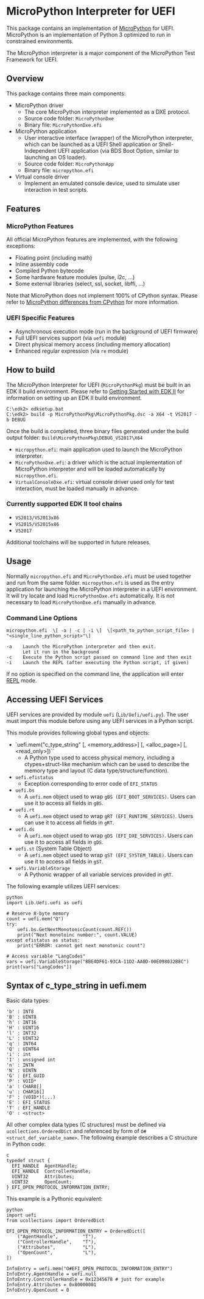# MicroPython Interpreter for UEFI

This package contains an implementation of [MicroPython](https://github.com/micropython) for UEFI. MicroPython is an implementation of Python 3 optimized to run in constrained environments.

The MicroPython interpreter is a major component of the MicroPython Test Framework for UEFI.

## Overview

This package contains three main components:

  * MicroPython driver
      * The core MicroPython interpreter implemented as a DXE protocol.
      * Source code folder: `MicroPythonDxe`
      * Binary file: `MicroPythonDxe.efi`
  * MicroPython application
      * User interactive interface (wrapper) of the MicroPython interpreter, which can be launched as a UEFI Shell application or  Shell-Independent UEFI application (via BDS Boot Option, similar to launching an OS loader).
      * Source code folder: `MicroPythonApp`
      * Binary file: `micropython.efi`
  * Virtual console driver
      * Implement an emulated console device, used to simulate user interaction in test scripts.

## Features

### MicroPython Features

All official MicroPython features are implemented, with the following exceptions:
  * Floating point (including math)
  * Inline assembly code
  * Compiled Python bytecode
  * Some hardware feature modules (pulse, i2c, ...)
  * Some external libraries (select, ssl, socket, libffi, ...)

Note that MicroPython does not implement 100% of CPython syntax. Please refer to [MicroPython differences from CPython](http://docs.micropython.org/en/latest/pyboard/genrst/index.html#micropython-differences-from-cpython) for more information.

### UEFI Specific Features

* Asynchronous execution mode (run in the background of UEFI firmware)
* Full UEFI services support (via `uefi` module)
* Direct physical memory access (including memory allocation)
* Enhanced regular expression (via `re` module)

## How to build

The MicroPython Interpreter for UEFI (`MicroPythonPkg`) must be built in an EDK II build environment. Please refer to [Getting Started with EDK II](https://github.com/tianocore/tianocore.github.io/wiki/Getting-Started-with-EDK-II) for information on setting up an EDK II build environment.

    C:\edk2> edksetup.bat
    C:\edk2> build -p MicroPythonPkg\MicroPythonPkg.dsc -a X64 -t VS2017 -b DEBUG

Once the build is completed, three binary files generated under the build output folder: `Build\MicroPythonPkg\DEBUG_VS2017\X64`

- `micropython.efi`: main application used to launch the MicroPython interpreter.
- `MicroPythonDxe.efi`: a driver which is the actual implementation of MicroPython interpreter and will be loaded automatically by `micropython.efi`.
- `VirtualConsoleDxe.efi`: virtual console driver used only for test interaction, must be loaded manually in advance.

### Currently supported EDK II tool chains

* `VS2013/VS2013x86`
* `VS2015/VS2015x86`
* `VS2017`

Additional toolchains will be supported in future releases.

## Usage

Normally `micropython.efi` and `MicroPythonDxe.efi` must be used together and run from the same folder. `micropython.efi` is used as the entry application for launching the MicroPython interpreter in a UEFI environment. It will try locate and load `MicroPythonDxe.efi` automatically. It is not necessary to load `MicroPythonDxe.efi` manually in advance.

### Command Line Options

```
micropython.efi  \[ -a | -c | -i \]  \[<path_to_python_script_file> | "<single_line_python_script>"\]

-a    Launch the MicroPython interpreter and then exit.
      Let it run in the background
-c    Execute the Python script passed on command line and then exit
-i    Launch the REPL (after executing the Python script, if given)
```

If no option is specified on the command line, the application will enter [REPL](https://docs.micropython.org/en/latest/esp8266/reference/repl.html) mode.

## Accessing UEFI Services

UEFI services are provided by module `uefi` (`Lib/Uefi/uefi.py`). The user must import this module before using any UEFI services in a Python script.

This module provides following global types and objects:

- `uefi.mem("c_type_string" \[, <memory_address>\] \[, <alloc_page>\] \[, <read_only>\])``
  - A Python type used to access physical memory, including a ctypes+struct-like mechanism which can be used to describe the memory type and layout (C data type/structure/function).
- `uefi.efistatus`
  - Exception corresponding to error code of `EFI_STATUS`
- `uefi.bs`
  - A `uefi.mem` object used to wrap `gBS (EFI_BOOT_SERVICES)`. Users can use it to access all fields in `gBS`.
- `uefi.rt`
  - A `uefi.mem` object used to wrap `gRT (EFI_RUNTIME_SERVICES)`. Users can use it to access all fields in `gRT`.
- `uefi.ds`
  - A `uefi.mem` object used to wrap `gDS (EFI_DXE_SERVICES)`. Users can use it to access all fields in `gDS`.
- `uefi.st` (System Table Object)
  - A `uefi.mem` object used to wrap `gST (EFI_SYSTEM_TABLE)`. Users can use it to access all fields in `gST`.
- `uefi.VariableStorage`
  - A Pythonic wrapper of all variable services provided in `gRT`.

The following example utilizes UEFI services:

```
python
import Lib.Uefi.uefi as uefi

# Reserve 8-byte memory
count = uefi.mem("Q")
try:
    uefi.bs.GetNextMonotonicCount(count.REF())
    print("Next monotoinc number:", count.VALUE)
except efistatus as status:
    print("ERROR: cannot get next monotonic count")

# Access variable "LangCodes"
vars = uefi.VariableStorage("8BE4DF61-93CA-11D2-AA0D-00E098032B8C")
print(vars["LangCodes"])
```

## Syntax of c_type_string in uefi.mem

Basic data types:

```
'b' : INT8
'B' : UINT8
'h' : INT16
'H' : UINT16
'l' : INT32
'L' : UINT32
'q' : INT64
'Q' : UINT64
'i' : int
'I' : unsigned int
'n' : INTN
'N' : UINTN
'G' : EFI_GUID
'P' : VOID*
'a' : CHAR8[]
'u' : CHAR16[]
'F' : (VOID*)(...)
'E' : EFI_STATUS
'T' : EFI_HANDLE
'O' : <struct>
```

All other complex data types (C structures) must be defined via `ucollections.OrderedDict` and referenced by form of `O#<struct_def_variable_name>`. The following example describes a C structure in Python code:

```
c
typedef struct {
  EFI_HANDLE  AgentHandle;
  EFI_HANDLE  ControllerHandle;
  UINT32      Attributes;
  UINT32      OpenCount;
} EFI_OPEN_PROTOCOL_INFORMATION_ENTRY;
```

This example is a Pythonic equivalent:

```
python
import uefi
from ucollections import OrderedDict

EFI_OPEN_PROTOCOL_INFORMATION_ENTRY = OrderedDict([
    ("AgentHandle",         "T"),
    ("ControllerHandle",    "T"),
    ("Attributes",          "L"),
    ("OpenCount",           "L"),
])

InfoEntry = uefi.mem("O#EFI_OPEN_PROTOCOL_INFORMATION_ENTRY")
InfoEntry.AgentHandle = uefi.null
InfoEntry.ControllerHandle = 0x12345678 # just for example
InfoEntry.Attributes = 0x80000001
InfoEntry.OpenCount = 0
```
